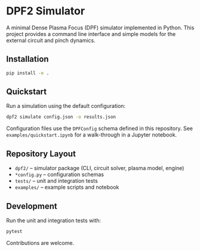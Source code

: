 # DPF2 Simulator

A minimal Dense Plasma Focus (DPF) simulator implemented in Python.  This
project provides a command line interface and simple models for the
external circuit and pinch dynamics.

## Installation

```bash
pip install -e .
```

## Quickstart

Run a simulation using the default configuration:

```bash
dpf2 simulate config.json -o results.json
```

Configuration files use the `DPFConfig` schema defined in this repository.
See `examples/quickstart.ipynb` for a walk-through in a Jupyter notebook.

## Repository Layout

- `dpf2/` – simulator package (CLI, circuit solver, plasma model, engine)
- `*config.py` – configuration schemas
- `tests/` – unit and integration tests
- `examples/` – example scripts and notebook

## Development

Run the unit and integration tests with:

```bash
pytest
```

Contributions are welcome.
